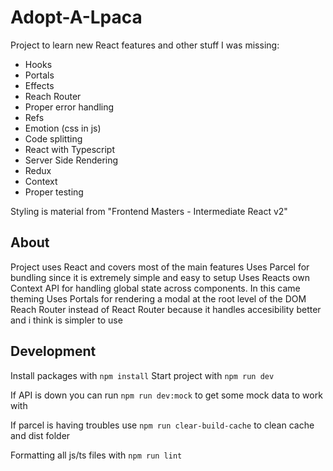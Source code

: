 # Adopt-A-Lpaca
Project to learn new React features and other stuff I was missing:
* Hooks
* Portals
* Effects
* Reach Router
* Proper error handling
* Refs
* Emotion (css in js)
* Code splitting
* React with Typescript
* Server Side Rendering
* Redux
* Context
* Proper testing

Styling is material from "Frontend Masters - Intermediate React v2"

## About 
Project uses React and covers most of the main features
Uses Parcel for bundling since it is extremely simple and easy to setup
Uses Reacts own Context API for handling global state across components. In this came theming
Uses Portals for rendering a modal at the root level of the DOM
Reach Router instead of React Router because it handles accesibility better and i think is simpler to use

## Development
Install packages with `npm install`
Start project with `npm run dev`

If API is down you can run `npm run dev:mock` to get some mock data to work with

If parcel is having troubles use `npm run clear-build-cache` to clean cache and dist folder

Formatting all js/ts files with `npm run lint`